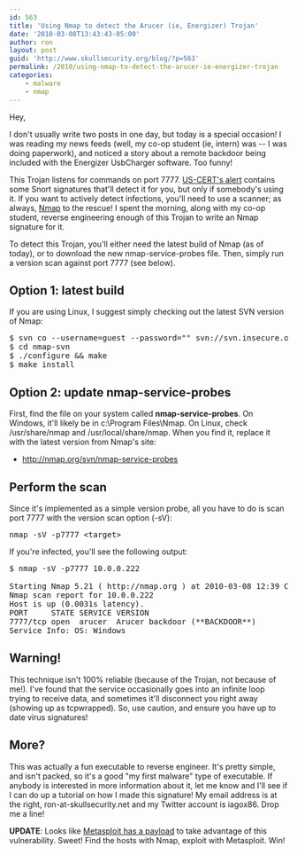 ```yaml
---
id: 563
title: 'Using Nmap to detect the Arucer (ie, Energizer) Trojan'
date: '2010-03-08T13:43:43-05:00'
author: ron
layout: post
guid: 'http://www.skullsecurity.org/blog/?p=563'
permalink: /2010/using-nmap-to-detect-the-arucer-ie-energizer-trojan
categories:
    - malware
    - nmap
---
```


Hey,

I don't usually write two posts in one day, but today is a special occasion! I was reading my news feeds (well, my co-op student (ie, intern) was -- I was doing paperwork), and noticed a story about a remote backdoor being included with the Energizer UsbCharger software</a>. Too funny! 
<!--more-->
This Trojan listens for commands on port 7777. <a href='http://www.kb.cert.org/vuls/id/154421'>US-CERT's alert</a> contains some Snort signatures that'll detect it for you, but only if somebody's using it. If you want to actively detect infections, you'll need to use a scanner; as always, <a href='http://nmap.org'>Nmap</a> to the rescue! I spent the morning, along with my co-op student, reverse engineering enough of this Trojan to write an Nmap signature for it. 

To detect this Trojan, you'll either need the latest build of Nmap (as of today), or to download the new nmap-service-probes file. Then, simply run a version scan against port 7777 (see below).

<h2>Option 1: latest build</h2>
If you are using Linux, I suggest simply checking out the latest SVN version of Nmap:
<pre>$ svn co --username=guest --password="" svn://svn.insecure.org/nmap ./nmap-svn
$ cd nmap-svn
$ ./configure && make
$ make install</pre>

<h2>Option 2: update nmap-service-probes</h2>
First, find the file on your system called <strong>nmap-service-probes</strong>. On Windows, it'll likely be in c:\Program Files\Nmap. On Linux, check /usr/share/nmap and /usr/local/share/nmap. When you find it, replace it with the latest version from Nmap's site:
<ul>
<li><a href='http://nmap.org/svn/nmap-service-probes'>http://nmap.org/svn/nmap-service-probes</a></li>
</ul>

<h2>Perform the scan</h2>
Since it's implemented as a simple version probe, all you have to do is scan port 7777 with the version scan option (-sV):
<pre>nmap -sV -p7777 &lt;target&gt;</pre>

If you're infected, you'll see the following output:
<pre>$ nmap -sV -p7777 10.0.0.222

Starting Nmap 5.21 ( http://nmap.org ) at 2010-03-08 12:39 CST
Nmap scan report for 10.0.0.222
Host is up (0.0031s latency).
PORT     STATE SERVICE VERSION
7777/tcp open  arucer  Arucer backdoor (**BACKDOOR**)
Service Info: OS: Windows
</pre>

<h2>Warning!</h2>
This technique isn't 100% reliable (because of the Trojan, not because of me!). I've found that the service occasionally goes into an infinite loop trying to receive data, and sometimes it'll disconnect you right away (showing up as tcpwrapped). So, use caution, and ensure you have up to date virus signatures!

<h2>More?</h2>
This was actually a fun executable to reverse engineer. It's pretty simple, and isn't packed, so it's a good "my first malware" type of executable. If anybody is interested in more information about it, let me know and I'll see if I can do up a tutorial on how I made this signature! My email address is at the right, ron-at-skullsecurity.net and my Twitter account is iagox86. Drop me a line!

<strong>UPDATE</strong>: Looks like <a href='http://blog.metasploit.com/2010/03/locate-and-exploit-energizer-trojan.html'>Metasploit has a payload</a> to take advantage of this vulnerability. Sweet! Find the hosts with Nmap, exploit with Metasploit. Win!
